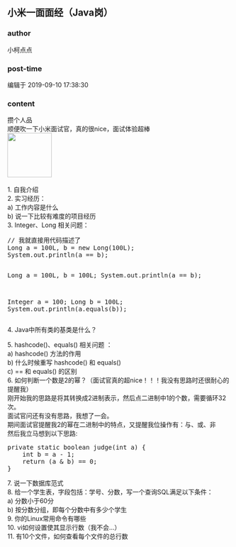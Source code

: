 ## 小米一面面经（Java岗）
### author 
小柯点点
### post-time 

编辑于  2019-09-10 17:38:30
### content 
<div class="post-topic-des nc-post-content">
 <div>
  攒个人品
 </div>
 <div>
  顺便吹一下小米面试官，真的很nice，面试体验超棒
 </div>
 <div>
  <img data-card-emoji="[微笑]" height="100px" src="https://uploadfiles.nowcoder.com/images/20191018/468200_1571397716928_88399FDCF82E54C15EBBAABE86FF3E5E" width="100px"/>
  <br/>
 </div>
 <div>
  <br/>
 </div>
 <div>
  1. 自我介绍
 </div>
 <div>
  2. 实习经历：
 </div>
 <div>
  a) 工作内容是什么
 </div>
 <div>
  b) 说一下比较有难度的项目经历
 </div>
 <div>
  3. Integer、Long 相关问题：
 </div>
 <div>
  <span>
  </span>
  <pre class="prettyprint lang-java">// 我就直接用代码描述了
Long a = 100L, b = new Long(100L);
System.out.println(a == b);

Long a =  100L, b = 100L;
System.out.println(a == b);

Integer a = 100;
Long b = 100L;
System.out.println(a.equals(b));</pre>
  4. Java中所有类的基类是什么？
 </div>
 <div>
  5. hashcode()、equals()
  <span>
   相关问题
  </span>
  ：
 </div>
 <div>
  a) hashcode() 方法的作用
  <br/>
 </div>
 <div>
  b) 什么时候重写 hashcode() 和 equals()
  <br/>
 </div>
 <div>
  c) == 和 equals() 的区别
  <br/>
 </div>
 <div>
  6. 如何判断一个数是2的幂？（面试官真的超nice！！！我没有思路时还很耐心的提醒我）
 </div>
 <div>
  刚开始我的思路是将其转换成2进制表示，然后点二进制中1的个数，需要循环32次。
 </div>
 <div>
  面试官问还有没有思路，我想了一会。
 </div>
 <div>
  期间面试官提醒我2的幂在二进制中的特点，又提醒我位操作有：与、或、非
  <br/>
 </div>
 <div>
  然后我立马想到以下思路:
  <br/>
 </div>
 <div>
  <pre class="prettyprint lang-java">private static boolean judge(int a) {
    int b = a - 1;
    return (a &amp; b) == 0;
}</pre>
  7. 说一下数据库范式
 </div>
 <div>
  8. 给一个学生表，字段包括：学号、分数，写一个查询SQL满足以下条件：
 </div>
 <div>
  a) 分数小于60分
  <br/>
  b) 按分数分组，即每个分数中有多少个学生
  <br/>
 </div>
 <div>
  9. 你的Linux常用命令有哪些
 </div>
 <div>
  10. vi如何设置使其显示行数（我不会...）
 </div>
 <div>
  11. 有10个文件，如何查看每个文件的总行数
 </div>
</div>
